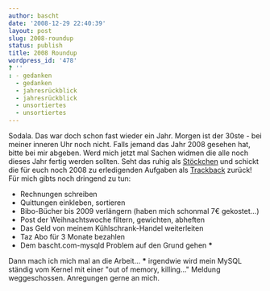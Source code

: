 ```yaml
---
author: bascht
date: '2008-12-29 22:40:39'
layout: post
slug: 2008-roundup
status: publish
title: 2008 Roundup
wordpress_id: '478'
? ''
: - gedanken
  - gedanken
  - jahresrückblick
  - jahresrückblick
  - unsortiertes
  - unsortiertes
---
```


Sodala. Das war doch schon fast wieder ein Jahr. Morgen ist der
30ste - bei meiner inneren Uhr noch nicht. Falls jemand das Jahr
2008 gesehen hat, bitte bei mir abgeben. Werd mich jetzt mal Sachen
widmen die alle noch dieses Jahr fertig werden sollten.
Seht das ruhig als
[Stöckchen](http://de.wikipedia.org/wiki/Stöckchen) und schickt die
für euch noch 2008 zu erledigenden Aufgaben als
[Trackback](http://www.bascht.com/2008/12/29/2008-roundup/trackback)
zurück! Für mich gibts noch dringend zu tun:

-   Rechnungen schreiben
-   Quittungen einkleben, sortieren
-   Bibo-Bücher bis 2009 verlängern (haben mich schonmal 7€
    gekostet...)
-   Post der Weihnachtswoche filtern, gewichten, abheften
-   Das Geld von meinem Kühlschrank-Handel weiterleiten
-   Taz Abo für 3 Monate bezahlen
-   Dem bascht.com-mysqld Problem auf den Grund gehen **\***

Dann mach ich mich mal an die Arbeit...
**\*** irgendwie wird mein MySQL ständig vom Kernel mit einer "out
of memory, killing..." Meldung weggeschossen. Anregungen gerne an
mich.




